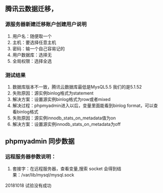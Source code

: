 ## 腾讯云数据迁移，
 
### 源服务器新建迁移账户创建用户说明
1. 用户名：随便取一个
2. 主机：要选择任意主机
3. 密码：输一个自己容易记的
4. 用户数据库：选择无
5. 全局权限：选择全选
### 测试结果
1. 数据库版本不一致，腾讯云数据库最低是MysQL5.5 我们的是5.1.52
2. 失败原因：源实例binlog格式为statement
3. 解决方案：设置源实例binlog格式为row或者mixed
4. 解决过程：phpmyadmin进入以后，变量里面能看到binlog format，可以查看binlog格式
4. 失败原因：源实例innodb_stats_on_metadata值为on
5. 解决方案：设置源实例innodb_stats_on_metadata为off

## phpmyadmin 同步数据
### 远程服务器参数说明：
1. 套接字：在远程服务器，查看变量,搜索 socket 会得到结果：/var/lib/mysql/mysql.sock

20181018 试验没有成功